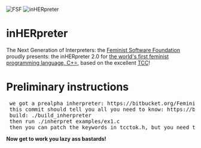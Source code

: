   ![FSF](http://i.imgur.com/ZhTU8r3.png)
  ![inHERpreter](http://i.imgur.com/kMij1At.png)

inHERpreter
===========

The Next Generation of Interpreters: the [Feminist Software Foundation](http://feministsoftwarefoundation.org/) proudly presents: the inHERpreter 2.0 for [the world's first feminist programming language, C+=](https://bitbucket.org/FeministSoftwareFoundation/c-plus-equality), based on the excellent [TCC](http://bellard.org/tcc/)!

Preliminary instructions
========================

<pre>
<pinq> we got a prealpha inherpreter: https://bitbucket.org/FeministSoftwareFoundation/inherpreter/overview
<pinq> this commit should tell you all you need to know: https://bitbucket.org/FeministSoftwareFoundation/inherpreter/commits/7d2231f1790d04b0311fb4688d5b498b278c7ddc
<pinq> build: ./build_inherpreter
<pinq> then run ./inherpret examples/ex1.c
<pinq> then you can patch the keywords in tcctok.h, but you need to modify everything in include/* too because we actually CHANGED the keywords
</pre>

**Now get to work you lazy ass bastards!**

